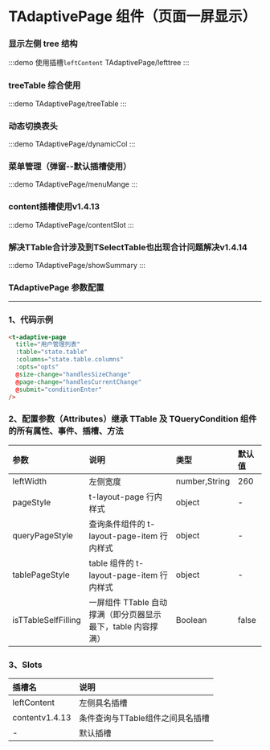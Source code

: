 # TAdaptivePage 组件（页面一屏显示）

<!-- ### 一屏展示组件

:::demo 继承 MCQueryCondition 组件(查询条件组件)与 TTable 组件的所有属性、事件、插槽、方法
TAdaptivePage/base
::: -->

<!-- ### 操作 TTable 取消复选功能

:::demo 继承 MCQueryCondition 组件(查询条件组件)与 TTable 组件的所有属性、事件、插槽、方法
TAdaptivePage/selection
::: -->

### 显示左侧 tree 结构

:::demo 使用插槽`leftContent`
TAdaptivePage/lefttree
:::

### treeTable 综合使用

:::demo
TAdaptivePage/treeTable
:::

### 动态切换表头

:::demo
TAdaptivePage/dynamicCol
:::

### 菜单管理（弹窗--默认插槽使用）

:::demo
TAdaptivePage/menuMange
:::

### content插槽使用<el-tag>v1.4.13</el-tag>

:::demo
TAdaptivePage/contentSlot
:::

### 解决TTable合计涉及到TSelectTable也出现合计问题解决<el-tag>v1.4.14</el-tag>

:::demo
TAdaptivePage/showSummary
:::

### TAdaptivePage 参数配置

---

### 1、代码示例

```html
<t-adaptive-page
  title="用户管理列表"
  :table="state.table"
  :columns="state.table.columns"
  :opts="opts"
  @size-change="handlesSizeChange"
  @page-change="handlesCurrentChange"
  @submit="conditionEnter"
/>
```

### 2、配置参数（Attributes）继承 TTable 及 TQueryCondition 组件的所有属性、事件、插槽、方法

| 参数                | 说明                                                         | 类型          | 默认值 |
| :------------------ | :----------------------------------------------------------- | :------------ | :----- |
| leftWidth           | 左侧宽度                                                     | number,String | 260    |
| pageStyle           | t-layout-page 行内样式                                       | object        | -      |
| queryPageStyle      | 查询条件组件的 t-layout-page-item 行内样式                   | object        | -      |
| tablePageStyle      | table 组件的 t-layout-page-item 行内样式                     | object        | -      |
| isTTableSelfFilling | 一屏组件 TTable 自动撑满（即分页器显示最下，table 内容撑满） | Boolean       | false  |


### 3、Slots

| 插槽名                          | 说明                             |
| :------------------------------ | :------------------------------- |
| leftContent                     | 左侧具名插槽                     |
| content<el-tag>v1.4.13</el-tag> | 条件查询与TTable组件之间具名插槽 |
| -                               | 默认插槽                         |
